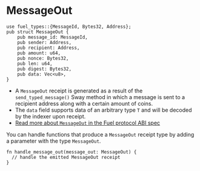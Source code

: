 # MessageOut

```rust,ignore
use fuel_types::{MessageId, Bytes32, Address};
pub struct MessageOut {
    pub message_id: MessageId,
    pub sender: Address,
    pub recipient: Address,
    pub amount: u64,
    pub nonce: Bytes32,
    pub len: u64,
    pub digest: Bytes32,
    pub data: Vec<u8>,
}
```

- A `MessageOut` receipt is generated as a result of the `send_typed_message()` Sway method in which a message is sent to a recipient address along with a certain amount of coins.
- The `data` field supports data of an arbitrary type `T` and will be decoded by the indexer upon receipt.
- [Read more about `MessageOut` in the Fuel protocol ABI spec](https://github.com/FuelLabs/fuel-specs/blob/master/src/protocol/abi/receipts.md#messageout-receipt)

You can handle functions that produce a `MessageOut` receipt type by adding a parameter with the type `MessageOut`.

```rust, ignore
fn handle_message_out(message_out: MessageOut) {
  // handle the emitted MessageOut receipt
}
```
